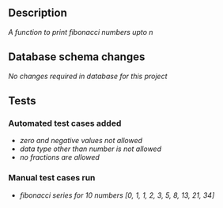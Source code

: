 ## Description
_A function to print fibonacci numbers upto n_

## Database schema changes
_No changes required in database for this project_

## Tests
### Automated test cases added
- _zero and negative values not allowed_
- _data type other than number is not allowed_
- _no fractions are allowed_ 


### Manual test cases run
- _fibonacci series for 10 numbers [0, 1, 1, 2, 3, 5, 8, 13, 21, 34]_
